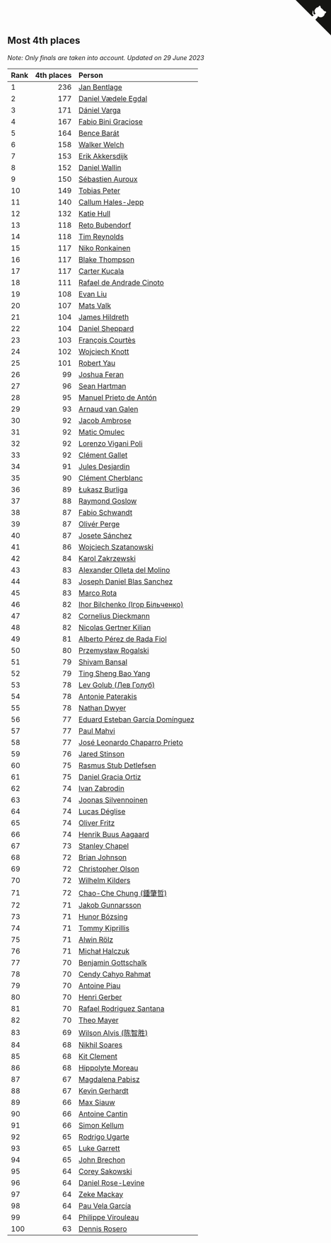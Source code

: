 ## Most 4th places

*Note: Only finals are taken into account.*
*Updated on 29 June 2023*

| Rank | 4th places | Person |
| :--- | ---: | :--- |
| 1 | 236 | [Jan Bentlage](https://www.worldcubeassociation.org/persons/2010BENT01) |
| 2 | 177 | [Daniel Vædele Egdal](https://www.worldcubeassociation.org/persons/2013EGDA01) |
| 3 | 171 | [Dániel Varga](https://www.worldcubeassociation.org/persons/2008VARG01) |
| 4 | 167 | [Fabio Bini Graciose](https://www.worldcubeassociation.org/persons/2010GRAC02) |
| 5 | 164 | [Bence Barát](https://www.worldcubeassociation.org/persons/2008BARA01) |
| 6 | 158 | [Walker Welch](https://www.worldcubeassociation.org/persons/2011WELC01) |
| 7 | 153 | [Erik Akkersdijk](https://www.worldcubeassociation.org/persons/2005AKKE01) |
| 8 | 152 | [Daniel Wallin](https://www.worldcubeassociation.org/persons/2013WALL03) |
| 9 | 150 | [Sébastien Auroux](https://www.worldcubeassociation.org/persons/2008AURO01) |
| 10 | 149 | [Tobias Peter](https://www.worldcubeassociation.org/persons/2014PETE03) |
| 11 | 140 | [Callum Hales-Jepp](https://www.worldcubeassociation.org/persons/2012HALE01) |
| 12 | 132 | [Katie Hull](https://www.worldcubeassociation.org/persons/2010HULL01) |
| 13 | 118 | [Reto Bubendorf](https://www.worldcubeassociation.org/persons/2012BUBE01) |
| 14 | 118 | [Tim Reynolds](https://www.worldcubeassociation.org/persons/2005REYN01) |
| 15 | 117 | [Niko Ronkainen](https://www.worldcubeassociation.org/persons/2010RONK01) |
| 16 | 117 | [Blake Thompson](https://www.worldcubeassociation.org/persons/2010THOM03) |
| 17 | 117 | [Carter Kucala](https://www.worldcubeassociation.org/persons/2015KUCA01) |
| 18 | 111 | [Rafael de Andrade Cinoto](https://www.worldcubeassociation.org/persons/2007CINO01) |
| 19 | 108 | [Evan Liu](https://www.worldcubeassociation.org/persons/2009LIUE01) |
| 20 | 107 | [Mats Valk](https://www.worldcubeassociation.org/persons/2007VALK01) |
| 21 | 104 | [James Hildreth](https://www.worldcubeassociation.org/persons/2009HILD01) |
| 22 | 104 | [Daniel Sheppard](https://www.worldcubeassociation.org/persons/2009SHEP01) |
| 23 | 103 | [François Courtès](https://www.worldcubeassociation.org/persons/2008COUR01) |
| 24 | 102 | [Wojciech Knott](https://www.worldcubeassociation.org/persons/2011KNOT01) |
| 25 | 101 | [Robert Yau](https://www.worldcubeassociation.org/persons/2009YAUR01) |
| 26 | 99 | [Joshua Feran](https://www.worldcubeassociation.org/persons/2011FERA01) |
| 27 | 96 | [Sean Hartman](https://www.worldcubeassociation.org/persons/2016HART02) |
| 28 | 95 | [Manuel Prieto de Antón](https://www.worldcubeassociation.org/persons/2015ANTO04) |
| 29 | 93 | [Arnaud van Galen](https://www.worldcubeassociation.org/persons/2006GALE01) |
| 30 | 92 | [Jacob Ambrose](https://www.worldcubeassociation.org/persons/2010AMBR01) |
| 31 | 92 | [Matic Omulec](https://www.worldcubeassociation.org/persons/2010OMUL02) |
| 32 | 92 | [Lorenzo Vigani Poli](https://www.worldcubeassociation.org/persons/2007POLI01) |
| 33 | 92 | [Clément Gallet](https://www.worldcubeassociation.org/persons/2004GALL02) |
| 34 | 91 | [Jules Desjardin](https://www.worldcubeassociation.org/persons/2010DESJ01) |
| 35 | 90 | [Clément Cherblanc](https://www.worldcubeassociation.org/persons/2014CHER05) |
| 36 | 89 | [Łukasz Burliga](https://www.worldcubeassociation.org/persons/2013BURL01) |
| 37 | 88 | [Raymond Goslow](https://www.worldcubeassociation.org/persons/2014GOSL01) |
| 38 | 87 | [Fabio Schwandt](https://www.worldcubeassociation.org/persons/2014SCHW02) |
| 39 | 87 | [Olivér Perge](https://www.worldcubeassociation.org/persons/2007PERG01) |
| 40 | 87 | [Josete Sánchez](https://www.worldcubeassociation.org/persons/2015SANC18) |
| 41 | 86 | [Wojciech Szatanowski](https://www.worldcubeassociation.org/persons/2011SZAT01) |
| 42 | 84 | [Karol Zakrzewski](https://www.worldcubeassociation.org/persons/2014ZAKR01) |
| 43 | 83 | [Alexander Olleta del Molino](https://www.worldcubeassociation.org/persons/2008OLLE01) |
| 44 | 83 | [Joseph Daniel Blas Sanchez](https://www.worldcubeassociation.org/persons/2016SANC08) |
| 45 | 83 | [Marco Rota](https://www.worldcubeassociation.org/persons/2009ROTA01) |
| 46 | 82 | [Ihor Bilchenko (Ігор Більченко)](https://www.worldcubeassociation.org/persons/2011BILC01) |
| 47 | 82 | [Cornelius Dieckmann](https://www.worldcubeassociation.org/persons/2009DIEC01) |
| 48 | 82 | [Nicolas Gertner Kilian](https://www.worldcubeassociation.org/persons/2013GERT01) |
| 49 | 81 | [Alberto Pérez de Rada Fiol](https://www.worldcubeassociation.org/persons/2011FIOL01) |
| 50 | 80 | [Przemysław Rogalski](https://www.worldcubeassociation.org/persons/2013ROGA02) |
| 51 | 79 | [Shivam Bansal](https://www.worldcubeassociation.org/persons/2011BANS02) |
| 52 | 79 | [Ting Sheng Bao Yang](https://www.worldcubeassociation.org/persons/2008BAOY01) |
| 53 | 78 | [Lev Golub (Лев Голуб)](https://www.worldcubeassociation.org/persons/2014HOLU01) |
| 54 | 78 | [Antonie Paterakis](https://www.worldcubeassociation.org/persons/2012PATE01) |
| 55 | 78 | [Nathan Dwyer](https://www.worldcubeassociation.org/persons/2011DWYE02) |
| 56 | 77 | [Eduard Esteban García Domínguez](https://www.worldcubeassociation.org/persons/2011EDUA01) |
| 57 | 77 | [Paul Mahvi](https://www.worldcubeassociation.org/persons/2012MAHV01) |
| 58 | 77 | [José Leonardo Chaparro Prieto](https://www.worldcubeassociation.org/persons/2011CHAP01) |
| 59 | 76 | [Jared Stinson](https://www.worldcubeassociation.org/persons/2014STIN01) |
| 60 | 75 | [Rasmus Stub Detlefsen](https://www.worldcubeassociation.org/persons/2014DETL01) |
| 61 | 75 | [Daniel Gracia Ortiz](https://www.worldcubeassociation.org/persons/2009ORTI01) |
| 62 | 74 | [Ivan Zabrodin](https://www.worldcubeassociation.org/persons/2012ZABR01) |
| 63 | 74 | [Joonas Silvennoinen](https://www.worldcubeassociation.org/persons/2016SILV07) |
| 64 | 74 | [Lucas Déglise](https://www.worldcubeassociation.org/persons/2015DEGL01) |
| 65 | 74 | [Oliver Fritz](https://www.worldcubeassociation.org/persons/2014FRIT02) |
| 66 | 74 | [Henrik Buus Aagaard](https://www.worldcubeassociation.org/persons/2006BUUS01) |
| 67 | 73 | [Stanley Chapel](https://www.worldcubeassociation.org/persons/2016CHAP04) |
| 68 | 72 | [Brian Johnson](https://www.worldcubeassociation.org/persons/2013JOHN10) |
| 69 | 72 | [Christopher Olson](https://www.worldcubeassociation.org/persons/2009OLSO01) |
| 70 | 72 | [Wilhelm Kilders](https://www.worldcubeassociation.org/persons/2010KILD02) |
| 71 | 72 | [Chao-Che Chung (鍾肇哲)](https://www.worldcubeassociation.org/persons/2012CHON03) |
| 72 | 71 | [Jakob Gunnarsson](https://www.worldcubeassociation.org/persons/2015GUNN01) |
| 73 | 71 | [Hunor Bózsing](https://www.worldcubeassociation.org/persons/2009BOZS01) |
| 74 | 71 | [Tommy Kiprillis](https://www.worldcubeassociation.org/persons/2014KIPR01) |
| 75 | 71 | [Alwin Rölz](https://www.worldcubeassociation.org/persons/2016ROLZ01) |
| 76 | 71 | [Michał Halczuk](https://www.worldcubeassociation.org/persons/2006HALC01) |
| 77 | 70 | [Benjamin Gottschalk](https://www.worldcubeassociation.org/persons/2016GOTT01) |
| 78 | 70 | [Cendy Cahyo Rahmat](https://www.worldcubeassociation.org/persons/2010RAHM02) |
| 79 | 70 | [Antoine Piau](https://www.worldcubeassociation.org/persons/2008PIAU01) |
| 80 | 70 | [Henri Gerber](https://www.worldcubeassociation.org/persons/2014GERB01) |
| 81 | 70 | [Rafael Rodriguez Santana](https://www.worldcubeassociation.org/persons/2012SANT12) |
| 82 | 70 | [Theo Mayer](https://www.worldcubeassociation.org/persons/2012MAYE01) |
| 83 | 69 | [Wilson Alvis (陈智胜)](https://www.worldcubeassociation.org/persons/2011ALVI01) |
| 84 | 68 | [Nikhil Soares](https://www.worldcubeassociation.org/persons/2015SOAR01) |
| 85 | 68 | [Kit Clement](https://www.worldcubeassociation.org/persons/2008CLEM01) |
| 86 | 68 | [Hippolyte Moreau](https://www.worldcubeassociation.org/persons/2008MORE02) |
| 87 | 67 | [Magdalena Pabisz](https://www.worldcubeassociation.org/persons/2017PABI01) |
| 88 | 67 | [Kevin Gerhardt](https://www.worldcubeassociation.org/persons/2013GERH01) |
| 89 | 66 | [Max Siauw](https://www.worldcubeassociation.org/persons/2017SIAU02) |
| 90 | 66 | [Antoine Cantin](https://www.worldcubeassociation.org/persons/2010CANT02) |
| 91 | 66 | [Simon Kellum](https://www.worldcubeassociation.org/persons/2016KELL12) |
| 92 | 65 | [Rodrigo Ugarte](https://www.worldcubeassociation.org/persons/2015UGAR01) |
| 93 | 65 | [Luke Garrett](https://www.worldcubeassociation.org/persons/2017GARR05) |
| 94 | 65 | [John Brechon](https://www.worldcubeassociation.org/persons/2010BREC01) |
| 95 | 64 | [Corey Sakowski](https://www.worldcubeassociation.org/persons/2011SAKO01) |
| 96 | 64 | [Daniel Rose-Levine](https://www.worldcubeassociation.org/persons/2015ROSE01) |
| 97 | 64 | [Zeke Mackay](https://www.worldcubeassociation.org/persons/2015MACK06) |
| 98 | 64 | [Pau Vela García](https://www.worldcubeassociation.org/persons/2009GARC04) |
| 99 | 64 | [Philippe Virouleau](https://www.worldcubeassociation.org/persons/2008VIRO01) |
| 100 | 63 | [Dennis Rosero](https://www.worldcubeassociation.org/persons/2010ROSE03) |


<a href="https://github.com/JustinTimeCuber/wca_statistics" class="github-corner" aria-label="View source on Github"><svg width="80" height="80" viewBox="0 0 250 250" style="fill:#151513; color:#fff; position: absolute; top: 0; border: 0; right: 0;" aria-hidden="true"><path d="M0,0 L115,115 L130,115 L142,142 L250,250 L250,0 Z"></path><path d="M128.3,109.0 C113.8,99.7 119.0,89.6 119.0,89.6 C122.0,82.7 120.5,78.6 120.5,78.6 C119.2,72.0 123.4,76.3 123.4,76.3 C127.3,80.9 125.5,87.3 125.5,87.3 C122.9,97.6 130.6,101.9 134.4,103.2" fill="currentColor" style="transform-origin: 130px 106px;" class="octo-arm"></path><path d="M115.0,115.0 C114.9,115.1 118.7,116.5 119.8,115.4 L133.7,101.6 C136.9,99.2 139.9,98.4 142.2,98.6 C133.8,88.0 127.5,74.4 143.8,58.0 C148.5,53.4 154.0,51.2 159.7,51.0 C160.3,49.4 163.2,43.6 171.4,40.1 C171.4,40.1 176.1,42.5 178.8,56.2 C183.1,58.6 187.2,61.8 190.9,65.4 C194.5,69.0 197.7,73.2 200.1,77.6 C213.8,80.2 216.3,84.9 216.3,84.9 C212.7,93.1 206.9,96.0 205.4,96.6 C205.1,102.4 203.0,107.8 198.3,112.5 C181.9,128.9 168.3,122.5 157.7,114.1 C157.9,116.9 156.7,120.9 152.7,124.9 L141.0,136.5 C139.8,137.7 141.6,141.9 141.8,141.8 Z" fill="currentColor" class="octo-body"></path></svg></a><style>.github-corner:hover .octo-arm{animation:octocat-wave 560ms ease-in-out}@keyframes octocat-wave{0%,100%{transform:rotate(0)}20%,60%{transform:rotate(-25deg)}40%,80%{transform:rotate(10deg)}}@media (max-width:500px){.github-corner:hover .octo-arm{animation:none}.github-corner .octo-arm{animation:octocat-wave 560ms ease-in-out}}</style>
